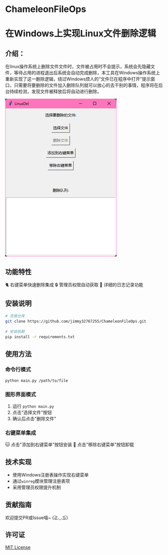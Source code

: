 # ChameleonFileOps 

# 在Windows上实现Linux文件删除逻辑

## 介绍：

在linux操作系统上删除文件文件时，文件被占用时不会提示，系统会先隐藏文件，等待占用的进程退出后系统会自动完成删除，本工具在Windows操作系统上重新实现了这一删除逻辑，绕过Windows烦人的“文件已在程序中打开”提示窗口，只需要将要删除的文件加入删除队列就可以放心的去干别的事情，程序将在后台持续检测，发现文件被释放后将自动进行删除。

![项目截图](screenshot.png)

## 功能特性
🐈 右键菜单快速删除集成
🔒 管理员权限自动获取
📜 详细的日志记录功能

## 安装说明

```bash
# 克隆仓库
git clone https://github.com/jimmy32767255/ChameleonFileOps.git

# 安装依赖
pip install -r requirements.txt
```

## 使用方法

### 命令行模式

```bash
python main.py /path/to/file
```

### 图形界面模式

1. 运行 `python main.py`
2. 点击"选择文件"按钮
3. 确认后点击"删除文件"

### 右键菜单集成

🐱 点击"添加到右键菜单"按钮安装
🐾 点击"移除右键菜单"按钮卸载

## 技术实现

- 使用Windows注册表操作实现右键菜单
- 通过`winreg`模块管理注册表项
- 采用管理员权限提升机制

## 贡献指南

欢迎提交PR或Issue喵~ (≧◡≦)

## 许可证

[MIT License](LICENSE)
